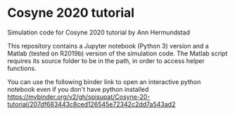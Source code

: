 # Cosyne 2020 tutorial
Simulation code for Cosyne 2020 tutorial by Ann Hermundstad

This repository contains a Jupyter notebook (Python 3) version and a Matlab (tested on R2019b) version of the simulation code. The Matlab script requires its source folder to be in the path, in order to access helper functions.

You can use the following binder link to open an interactive python notebook even if you don't have python installed
https://mybinder.org/v2/gh/spisupat/Cosyne-20-tutorial/207df683443c8ced126545e72342c2dd7a543ad2
